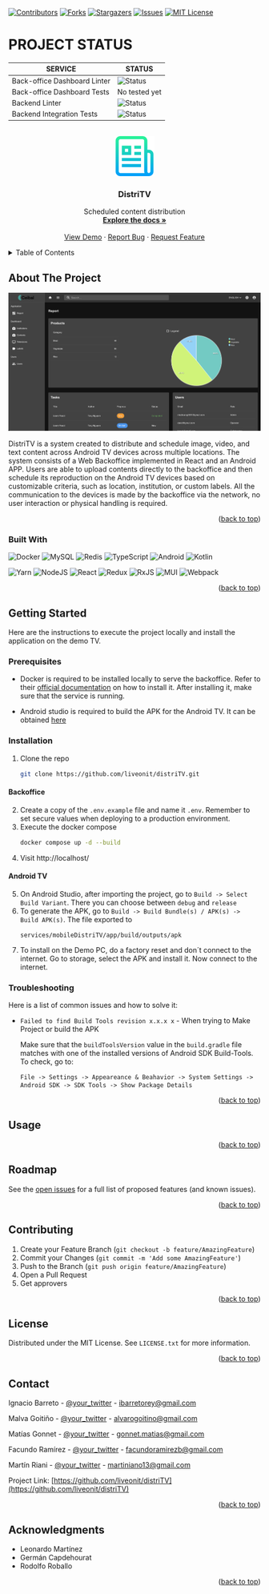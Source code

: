 <a name="readme-top"></a>

[![Contributors][contributors-shield]][contributors-url]
[![Forks][forks-shield]][forks-url]
[![Stargazers][stars-shield]][stars-url]
[![Issues][issues-shield]][issues-url]
[![MIT License][license-shield]][license-url]

# PROJECT STATUS

| SERVICE                         | STATUS                                                                                                        |
| ------------------------------- | ------------------------------------------------------------------------------------------------------------- |
| Back-office Dashboard Linter    | ![Status](https://github.com/liveonit/backendDemos/actions/workflows/linter_frontend.yml/badge.svg)           |
| Back-office Dashboard Tests     | No tested yet                                                                                                 |
| Backend Linter                  | ![Status](https://github.com/liveonit/backendDemos/actions/workflows/linter_backend.yml/badge.svg)            |
| Backend Integration Tests       | ![Status](https://github.com/liveonit/backendDemos/actions/workflows/backend_integration_tests.yml/badge.svg) |

<!-- PROJECT LOGO -->
<br />
<div align="center">
  <a href="/">
    <img src="docs/images/reamde-image.png" alt="Logo" width="80" height="80">
  </a>

  <h3 align="center">DistriTV</h3>

  <p align="center">
    Scheduled content distribution
    <br />
    <a href="https://github.com/liveonit/distriTV"><strong>Explore the docs »</strong></a>
    <br />
    <br />
    <a href="http://triactivesoft.ddns.net/">View Demo</a>
    ·
    <a href="https://github.com/liveonit/distriTV/issues">Report Bug</a>
    ·
    <a href="https://github.com/liveonit/distriTV/issues">Request Feature</a>
  </p>
</div>



<!-- TABLE OF CONTENTS -->
<details>
  <summary>Table of Contents</summary>
  <ol>
    <li>
      <a href="#about-the-project">About The Project</a>
      <ul>
        <li><a href="#built-with">Built With</a></li>
      </ul>
    </li>
    <li>
      <a href="#getting-started">Getting Started</a>
      <ul>
        <li><a href="#prerequisites">Prerequisites</a></li>
        <li><a href="#installation">Installation</a></li>
      </ul>
    </li>
    <li><a href="#usage">Usage</a></li>
    <li><a href="#roadmap">Roadmap</a></li>
    <li><a href="#contributing">Contributing</a></li>
    <li><a href="#license">License</a></li>
    <li><a href="#contact">Contact</a></li>
    <li><a href="#acknowledgments">Acknowledgments</a></li>
  </ol>
</details>



<!-- ABOUT THE PROJECT -->
## About The Project

[![Product Name Screen Shot][product-screenshot]](demo-url)

DistriTV is a system created to distribute and schedule image, video, and text content across Android TV devices across multiple locations. The system consists of a Web Backoffice implemented in React and an Android APP. Users are able to upload contents directly to the backoffice and then schedule its reproduction on the Android TV devices based on customizable criteria, such as location, institution, or custom labels. All the communication to the devices is made by the backoffice via the network, no user interaction or physical handling is required.

<p align="right">(<a href="#readme-top">back to top</a>)</p>



### Built With

![Docker](https://img.shields.io/badge/docker-%230db7ed.svg?style=for-the-badge&logo=docker&logoColor=white)
![MySQL](https://img.shields.io/badge/mysql-%2300f.svg?style=for-the-badge&logo=mysql&logoColor=white)
![Redis](https://img.shields.io/badge/redis-%23DD0031.svg?style=for-the-badge&logo=redis&logoColor=white)
![TypeScript](https://img.shields.io/badge/typescript-%23007ACC.svg?style=for-the-badge&logo=typescript&logoColor=white)
![Android](https://img.shields.io/badge/Android-3DDC84?style=for-the-badge&logo=android&logoColor=white)
![Kotlin](https://img.shields.io/badge/kotlin-%237F52FF.svg?style=for-the-badge&logo=kotlin&logoColor=white)

![Yarn](https://img.shields.io/badge/yarn-%232C8EBB.svg?style=for-the-badge&logo=yarn&logoColor=white)
![NodeJS](https://img.shields.io/badge/node.js-6DA55F?style=for-the-badge&logo=node.js&logoColor=white)
![React](https://img.shields.io/badge/react-%2320232a.svg?style=for-the-badge&logo=react&logoColor=%2361DAFB)
![Redux](https://img.shields.io/badge/redux-%23593d88.svg?style=for-the-badge&logo=redux&logoColor=white)
![RxJS](https://img.shields.io/badge/rxjs-%23B7178C.svg?style=for-the-badge&logo=reactivex&logoColor=white)
![MUI](https://img.shields.io/badge/MUI-%230081CB.svg?style=for-the-badge&logo=mui&logoColor=white)
![Webpack](https://img.shields.io/badge/webpack-%238DD6F9.svg?style=for-the-badge&logo=webpack&logoColor=black)

<p align="right">(<a href="#readme-top">back to top</a>)</p>

<!-- GETTING STARTED -->
## Getting Started

Here are the instructions to execute the project locally and install the application on the demo TV.

### Prerequisites

* Docker is required to be installed locally to serve the backoffice. Refer to their [official documentation](https://docs.docker.com/desktop/) on how to install it. After installing it, make sure that the service is running.

* Android studio is required to build the APK for the Android TV. It can be obtained [here](https://developer.android.com/studio)

### Installation

1. Clone the repo
   ```sh
   git clone https://github.com/liveonit/distriTV.git
   ```

#### Backoffice
2. Create a copy of the `.env.example` file and name it `.env`. Remember to set secure values when deploying to a production environment.
3. Execute the docker compose
   ```sh
   docker compose up -d --build
   ```
4. Visit http://localhost/

#### Android TV

5. On Android Studio, after importing the project, go to `Build -> Select Build Variant`. There you can choose between `debug` and `release`
6. To generate the APK, go to `Build -> Build Bundle(s) / APK(s) -> Build APK(s)`. The file exported to 
    ```
    services/mobileDistriTV/app/build/outputs/apk
    ```
7. To install on the Demo PC, do a factory reset and don´t connect to the internet. Go to storage, select the APK and install it. Now connect to the internet.

### Troubleshooting

Here is a list of common issues and how to solve it:

* `Failed to find Build Tools revision x.x.x x` - When trying to Make Project or build the APK
  
  Make sure that the `buildToolsVersion` value in the `build.gradle` file matches with one of the installed versions of Android SDK Build-Tools. To check, go to:
    ```
    File -> Settings -> Appeareance & Beahavior -> System Settings -> Android SDK -> SDK Tools -> Show Package Details
    ```

<p align="right">(<a href="#readme-top">back to top</a>)</p>



<!-- USAGE EXAMPLES -->
## Usage

<p align="right">(<a href="#readme-top">back to top</a>)</p>



<!-- ROADMAP -->
## Roadmap

See the [open issues](https://github.com/liveonit/distriTV/issues) for a full list of proposed features (and known issues).

<p align="right">(<a href="#readme-top">back to top</a>)</p>



<!-- CONTRIBUTING -->
## Contributing

1. Create your Feature Branch (`git checkout -b feature/AmazingFeature`)
3. Commit your Changes (`git commit -m 'Add some AmazingFeature'`)
4. Push to the Branch (`git push origin feature/AmazingFeature`)
5. Open a Pull Request
6. Get approvers

<p align="right">(<a href="#readme-top">back to top</a>)</p>



<!-- LICENSE -->
## License

Distributed under the MIT License. See `LICENSE.txt` for more information.

<p align="right">(<a href="#readme-top">back to top</a>)</p>



<!-- CONTACT -->
## Contact

Ignacio Barreto - [@your_twitter](https://twitter.com/your_username) - ibarretorey@gmail.com

Malva Goitiño - [@your_twitter](https://twitter.com/your_username) - alvarogoitino@gmail.com

Matías Gonnet - [@your_twitter](https://twitter.com/your_username) - gonnet.matias@gmail.com

Facundo Ramírez - [@your_twitter](https://twitter.com/your_username) - facundoramirezb@gmail.com

Martín Riani - [@your_twitter](https://twitter.com/your_username) - martiniano13@gmail.com

Project Link: [https://github.com/liveonit/distriTV](https://github.com/liveonit/distriTV)

<p align="right">(<a href="#readme-top">back to top</a>)</p>

<!-- ACKNOWLEDGMENTS -->
## Acknowledgments

* Leonardo Martínez
* Germán Capdehourat
* Rodolfo Roballo

<p align="right">(<a href="#readme-top">back to top</a>)</p>



<!-- MARKDOWN LINKS & IMAGES -->
<!-- https://www.markdownguide.org/basic-syntax/#reference-style-links -->
[contributors-shield]: https://img.shields.io/github/contributors/liveonit/distriTV.svg?style=for-the-badge
[contributors-url]: https://github.com/liveonit/distriTV/graphs/contributors
[forks-shield]: https://img.shields.io/github/forks/liveonit/distriTV.svg?style=for-the-badge
[forks-url]: https://github.com/liveonit/distriTV/network/members
[stars-shield]: https://img.shields.io/github/stars/liveonit/distriTV.svg?style=for-the-badge
[stars-url]: https://github.com/liveonit/distriTV/stargazers
[issues-shield]: https://img.shields.io/github/issues/liveonit/distriTV.svg?style=for-the-badge
[issues-url]: https://github.com/liveonit/distriTV/issues
[license-shield]: https://img.shields.io/github/license/liveonit/distriTV.svg?style=for-the-badge
[license-url]: https://github.com/liveonit/distriTV/blob/main/LICENSE.txt
[product-screenshot]: docs/images/dashboard.png
[Next.js]: https://img.shields.io/badge/next.js-000000?style=for-the-badge&logo=nextdotjs&logoColor=white
[Next-url]: https://nextjs.org/
[React.js]: https://img.shields.io/badge/React-20232A?style=for-the-badge&logo=react&logoColor=61DAFB
[React-url]: https://reactjs.org/
[Vue.js]: https://img.shields.io/badge/Vue.js-35495E?style=for-the-badge&logo=vuedotjs&logoColor=4FC08D
[Vue-url]: https://vuejs.org/
[Angular.io]: https://img.shields.io/badge/Angular-DD0031?style=for-the-badge&logo=angular&logoColor=white
[Angular-url]: https://angular.io/
[Svelte.dev]: https://img.shields.io/badge/Svelte-4A4A55?style=for-the-badge&logo=svelte&logoColor=FF3E00
[Svelte-url]: https://svelte.dev/
[Laravel.com]: https://img.shields.io/badge/Laravel-FF2D20?style=for-the-badge&logo=laravel&logoColor=white
[Laravel-url]: https://laravel.com
[Bootstrap.com]: https://img.shields.io/badge/Bootstrap-563D7C?style=for-the-badge&logo=bootstrap&logoColor=white
[Bootstrap-url]: https://getbootstrap.com
[JQuery.com]: https://img.shields.io/badge/jQuery-0769AD?style=for-the-badge&logo=jquery&logoColor=white
[JQuery-url]: https://jquery.com 

<!-- -->
[demo-url]: http://triactivesoft.ddns.net/